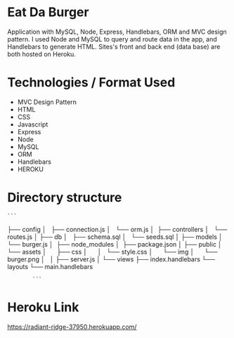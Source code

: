 # Eat Da Burger


Application with MySQL, Node, Express, Handlebars, ORM and MVC design pattern. I used Node and MySQL to query and route data in the app, and Handlebars to generate HTML.
Sites's front and back end (data base) are both hosted on Heroku.


# Technologies / Format Used

- MVC Design Pattern
- HTML
- CSS
- Javascript
- Express
- Node
- MySQL
- ORM
- Handlebars
- HEROKU


# Directory structure
	
	
	
	```

├── config
│   ├── connection.js
│   └── orm.js
│ 
├── controllers
│   └── routes.js
│
├── db
│   ├── schema.sql
│   └── seeds.sql
│
├── models
│   └── burger.js
│ 
├── node_modules
│ 
├── package.json
│
├── public
│   └── assets
│       ├── css
│       │   └── style.css
│       └── img
│           └── burger.png
│   
│
├── server.js
│
└── views
    ├── index.handlebars
    └── layouts
        └── main.handlebars
        
        	```


# Heroku Link
https://radiant-ridge-37950.herokuapp.com/